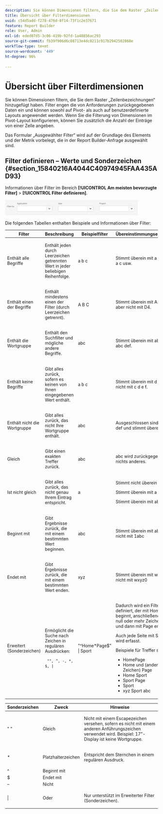 ```yaml
---
description: Sie können Dimensionen filtern, die Sie dem Raster „Zeilenbezeichnungen“ hinzugefügt haben. Filter engen die von Anforderungen zurückgegebenen Daten ein und können sowohl auf Pivot- als auch auf benutzerdefinierte Layouts angewendet werden. Wenn Sie die Filterung von Dimensionen im Pivot-Layout konfigurieren, können Sie zusätzlich die Anzahl der Einträge von einer Zelle angeben.
title: Übersicht über Filterdimensionen
uuid: c54d5add-f278-476d-8f14-73f1c2e37671
feature: Report Builder
role: User, Admin
exl-id: eded07d5-3c06-419b-92fd-1a48856ac293
source-git-commit: fb39f906d6c08713e4dc8211c917b2942502868e
workflow-type: tm+mt
source-wordcount: '449'
ht-degree: 96%

---
```


# Übersicht über Filterdimensionen

Sie können Dimensionen filtern, die Sie dem Raster „Zeilenbezeichnungen“ hinzugefügt haben. Filter engen die von Anforderungen zurückgegebenen Daten ein und können sowohl auf Pivot- als auch auf benutzerdefinierte Layouts angewendet werden. Wenn Sie die Filterung von Dimensionen im Pivot-Layout konfigurieren, können Sie zusätzlich die Anzahl der Einträge von einer Zelle angeben.

Das Formular „Ausgewählter Filter“ wird auf der Grundlage des Elements und der Metrik vorbelegt, die in der Report Builder-Anfrage ausgewählt sind.

## Filter definieren – Werte und Sonderzeichen {#section_15840216A4044C40974945FAA435AD93}

Informationen über Filter im Bereich **[!UICONTROL Am meisten bevorzugte Filter]** > **[!UICONTROL Filter definieren]**.

![Screenshot mit dem Dialogfeld Filter definieren mit Optionen zum Filtern nach Anwendung, Benutzer und Projekt.](/help/admin/admin/assets/filter.png)

Die folgenden Tabellen enthalten Beispiele und Informationen über Filter:

<table id="table_8AC3A26FF02143DBA949B30F2A46CF11"> 
 <thead> 
  <tr> 
   <th colname="col1" class="entry"> Filter </th> 
   <th colname="col02" class="entry"> Beschreibung </th> 
   <th colname="col2" class="entry"> Beispielfilter </th> 
   <th colname="col3" class="entry"> Übereinstimmungsergebnisse </th> 
  </tr> 
 </thead>
 <tbody> 
  <tr> 
   <td colname="col1"> <p>Enthält alle Begriffe </p> </td> 
   <td colname="col02"> <p>Enthält jeden durch Leerzeichen getrennten Wert in jeder beliebigen Reihenfolge. </p> </td> 
   <td colname="col2"> <p>a b c </p> </td> 
   <td colname="col3"> <p>Stimmt überein mit <span class="term"> a b c</span> und <span class="term"> b a c</span> usw. </p> </td> 
  </tr> 
  <tr> 
   <td colname="col1"> <p>Enthält einen der Begriffe </p> </td> 
   <td colname="col02"> <p>Enthält mindestens einen der Filter (durch Leerzeichen getrennt). </p> </td> 
   <td colname="col2"> <p>A B C </p> </td> 
   <td colname="col3"> <p>Stimmt überein mit <span class="term"> A1</span>, <span class="term"> B2</span>, <span class="term"> C3</span>, aber nicht mit<span class="term"> D4</span>. </p> </td> 
  </tr> 
  <tr> 
   <td colname="col1"> <p>Enthält die Wortgruppe </p> </td> 
   <td colname="col02"> <p>Enthält den Suchfilter und mögliche andere Begriffe. </p> </td> 
   <td colname="col2"> <p>abc </p> </td> 
   <td colname="col3"> <p>Stimmt überein mit <span class="term"> abc</span> und <span class="term"> abc def</span>. </p> </td> 
  </tr> 
  <tr> 
   <td colname="col1"> <p>Enthält keine Begriffe </p> </td> 
   <td colname="col02"> <p>Gibt alles zurück, sofern es keinen von Ihnen eingegebenen Wert enthält. </p> </td> 
   <td colname="col2"> <p>a b c </p> </td> 
   <td colname="col3"> <p>Stimmt überein mit <span class="term"> d e f</span>, aber nicht mit <span class="term"> c d e f</span>. </p> </td> 
  </tr> 
  <tr> 
   <td colname="col1"> <p>Enthält nicht die Wortgruppe </p> </td> 
   <td colname="col02"> <p>Gibt alles zurück, das nicht Ihre Wortgruppe enthält. </p> </td> 
   <td colname="col2"> <p>abc </p> </td> 
   <td colname="col3"> <p>Ausgeschlossen sind <span class="term"> abc</span>, <span class="term"> abc def</span> und stimmt überein mit <span class="term"> def</span> </p> </td> 
  </tr> 
  <tr> 
   <td colname="col1"> <p>Gleich </p> </td> 
   <td colname="col02"> <p>Gibt einen exakten Treffer zurück. </p> </td> 
   <td colname="col2"> <p>abc </p> </td> 
   <td colname="col3"> <p> <span class="term"> abc</span> wird zurückgegeben, nichts anderes. </p> </td> 
  </tr> 
  <tr> 
   <td colname="col1"> <p>Ist nicht gleich </p> </td> 
   <td colname="col02"> <p>Gibt alles zurück, das nicht genau Ihrem Eintrag entspricht. </p> </td> 
   <td colname="col2"> <p>a </p> </td> 
   <td colname="col3"> <p>Stimmt nicht überein mit  <span class="term"> a</span>. </p> <p>Stimmt überein mit<span class="term"> a b c</span>. </p> <p>Stimmt überein mit<span class="term"> abc</span>. </p> </td> 
  </tr> 
  <tr> 
   <td colname="col1"> <p>Beginnt mit </p> </td> 
   <td colname="col02"> <p>Gibt Ergebnisse zurück, die mit einem bestimmten Wert beginnen. </p> </td> 
   <td colname="col2"> <p>abc </p> </td> 
   <td colname="col3"> <p>Stimmt überein mit <span class="term"> abcd</span>, aber nicht mit <span class="term"> 1abc</span> </p> </td> 
  </tr> 
  <tr> 
   <td colname="col1"> <p>Endet mit </p> </td> 
   <td colname="col02"> <p>Gibt Ergebnisse zurück, die mit einem bestimmten Wert enden. </p> </td> 
   <td colname="col2"> <p>xyz </p> </td> 
   <td colname="col3"> <p>Stimmt überein mit <span class="term">wxyz</span>, aber nicht mit <span class="term"> wxyz0</span> </p> </td> 
  </tr> 
  <tr> 
   <td colname="col1"> <p>Erweitert (Sonderzeichen) </p> </td> 
   <td colname="col02"> <p>Ermöglicht die Suche nach Zeichen in regulären Ausdrücken: </p> <p> <code> "", ^, -, *, $, | </code> </p> </td> 
   <td colname="col2"> <p>"^Home*Page$" | Sport </p> </td> 
   <td colname="col3"> <p> Dadurch wird ein Filter definiert, der mit  <span class="term"> Home</span> beginnt, anschließend nach null oder mehr Zeichen sucht, und dann mit <span class="term"> Page</span> endet. </p> <p>Auch jede Seite mit <span class="term">Sport</span> darin wird erfasst. </p> <p>Beispiele für Treffer sind: </p> 
    <ul id="ul_72D76C5AFEAF405E8A0E4E3C604D10AE"> 
     <li id="li_4D490059B667450DA8A0103167C7B391">HomePage </li> 
     <li id="li_1351619156274092AEB2771D882AD357">Home und (andere Zeichen) Page </li> 
     <li id="li_940EAA99A8CF49308E8471065EB317B1">Home Sport </li> 
     <li id="li_50A895F14A454BE9BF06EE0F07F99B3B">Sport Page </li> 
     <li id="li_F3CE0D07941D4C2485D2DE0B73E00677">Sport </li> 
     <li id="li_E84C15C061824A5D922D9900392F2996">xyz Sport abc </li> 
    </ul> </td> 
  </tr> 
 </tbody> 
</table>

<table id="table_8BBB06C8860745DEA41B39673699DC0F"> 
 <thead> 
  <tr> 
   <th colname="col1" class="entry"> Sonderzeichen </th> 
   <th colname="col2" class="entry"> Zweck </th> 
   <th colname="col3" class="entry"> Hinweise </th> 
  </tr> 
 </thead>
 <tbody> 
  <tr> 
   <td colname="col1"> " " </td> 
   <td colname="col2"> Gleich </td> 
   <td colname="col3"> <p>Nicht mit einem Escapezeichen versehen, sofern es nicht mit einem anderen Anführungszeichen verwendet wird. Beispiel: <span class="term"> 17"-Display</span> ist keine Wortgruppe. </p> </td> 
  </tr> 
  <tr> 
   <td colname="col1"> * </td> 
   <td colname="col2"> Platzhalterzeichen </td> 
   <td colname="col3"> <p>Entspricht dem Sternchen in einem regulären Ausdruck. </p> </td> 
  </tr> 
  <tr> 
   <td colname="col1"> ^ </td> 
   <td colname="col2"> Beginnt mit </td> 
   <td colname="col3"> </td> 
  </tr> 
  <tr> 
   <td colname="col1"> $ </td> 
   <td colname="col2"> Endet mit </td> 
   <td colname="col3"> </td> 
  </tr> 
  <tr> 
   <td colname="col1"> – </td> 
   <td colname="col2"> Nicht </td> 
   <td colname="col3"> </td> 
  </tr> 
  <tr> 
   <td colname="col1"> | </td> 
   <td colname="col2"> Oder </td> 
   <td colname="col3"> <p>Nur unterstützt im  <span class="term"> Erweiterter Filter (Sonderzeichen)</span>. </p> </td> 
  </tr> 
 </tbody> 
</table>
